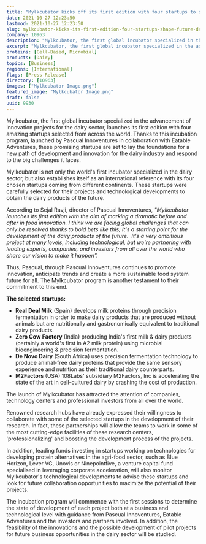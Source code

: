 ```yaml
---
title: "Mylkcubator kicks off its first edition with four startups to shape the future of dairy"
date: 2021-10-27 12:23:50
lastmod: 2021-10-27 12:23:50
slug: mylkcubator-kicks-its-first-edition-four-startups-shape-future-dairy
company: 10963
description: "Mylkcubator, the first global incubator specialized in the advancement of innovation projects for the dairy sector, launches its first edition with four amazing startups selected from across the world."
excerpt: "Mylkcubator, the first global incubator specialized in the advancement of innovation projects for the dairy sector, launches its first edition with four amazing startups selected from across the world."
proteins: [Cell-Based, Microbial]
products: [Dairy]
topics: [Business]
regions: [International]
flags: [Press Release]
directory: [10963]
images: ["Mylkcubator Image.png"]
featured_image: "Mylkcubator Image.png"
draft: false
uuid: 9930
---
```

Mylkcubator, the first global incubator specialized in the advancement
of innovation projects for the dairy sector, launches its first edition
with four amazing startups selected from across the world. Thanks to
this incubation program, launched by Pascual Innoventures in
collaboration with Eatable Adventures, these promising startups are set
to lay the foundations for a new path of development and innovation for
the dairy industry and respond to the big challenges it faces.

Mylkcubator is not only the world's first incubator specialized in the
dairy sector, but also establishes itself as an international reference
with its four chosen startups coming from different continents. These
startups were carefully selected for their projects and technological
developments to obtain the dairy products of the future.

According to Sejal Ravji, director of Pascual Innoventures,
*\"Mylkcubator launches its first edition with the aim of marking a
dramatic before and after in food innovation. I think we are facing
global challenges that can only be resolved thanks to bold bets like
this; it's a starting point for the development of the dairy products of
the future.  It's a very ambitious project at many levels, including
technological, but we're partnering with leading experts, companies, and
investors from all over the world who share our vision to make it
happen\".*

Thus, Pascual, through Pascual Innoventures continues to promote
innovation, anticipate trends and create a more sustainable food system
future for all. The Mylkcubator program is another testament to their
commitment to this end.

**The selected startups:**

-   **Real** **Deal Milk** (Spain) develops milk proteins through
    precision fermentation in order to make dairy products that are
    produced without animals but are nutritionally and gastronomically
    equivalent to traditional dairy products.
-   **Zero Cow** **Factory** (India) producing India\'s first milk &
    dairy products (certainly a world\'s first in A2 milk protein) using
    microbial bioengineering & precision fermentation.
-   **De Novo Dairy** (South Africa) uses precision fermentation
    technology to produce animal-free dairy proteins that provide the
    same sensory experience and nutrition as their traditional dairy
    counterparts.
-   **M2Factors** (USA) 108Labs\' subsidiary M2Factors, Inc is
    accelerating the state of the art in cell-cultured dairy by crashing
    the cost of production.

The launch of Mylkcubator has attracted the attention of companies,
technology centers and professional investors from all over the world.

Renowned research hubs have already expressed their willingness to
collaborate with some of the selected startups in the development of
their research. In fact, these partnerships will allow the teams to work
in some of the most cutting-edge facilities of these research centers,
'professionalizing' and boosting the development process of the
projects.

In addition, leading funds investing in startups working on technologies
for developing protein alternatives in the agri-food sector, such as
Blue Horizon, Lever VC, Unovis or Ninepointfive, a venture capital fund
specialised in leveraging corporate acceleration, will also monitor
Mylkcubator\'s technological developments to advise these startups and
look for future collaboration opportunities to maximize the potential of
their projects.

The incubation program will commence with the first sessions to
determine the state of development of each project both at a business
and technological level with guidance from Pascual Innoventures, Eatable
Adventures and the investors and partners involved. In addition, the
feasibility of the innovations and the possible development of pilot
projects for future business opportunities in the dairy sector will be
studied.

 
